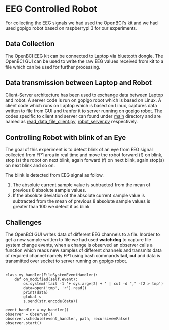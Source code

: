 # EEG Controlled Robot

For collecting the EEG signals we had used the OpenBCI's kit and we had used gopigo robot based on raspberrypi 3 for our experiments.

## Data Collection

The OpenBCI EEG kit can be connected to Laptop via bluetooth dongle. The OpenBCI GUI can be used to write the raw EEG values received from kit to a file which can be used for further processing.

## Data transmission between Laptop and Robot

Client-Server architecture has been used to exchange data between Laptop and robot. A server code is run on gopigo robot which is based on Linux. A client code which runs on Laptop which is based on Linux, captures data written to file from GUI and tranfer it to server running on gopigo robot. The codes specific to client and server can found under [main](https://github.com/SvrAdityaReddy/EEG_Controlled_Robot/tree/master/main) directory and are named as [read_data_file_client.py](https://github.com/SvrAdityaReddy/EEG_Controlled_Robot/blob/master/main/read_data_file_client.py), [robot_server.py](https://github.com/SvrAdityaReddy/EEG_Controlled_Robot/blob/master/main/robot_server.py) respectively.

## Controlling Robot with blink of an Eye

The goal of this experiment is to detect blink of an eye from EEG signal collected from FP1 area in real time and move the robot forward (f) on blink, stop (s) the robot on next blink, again forward (f) on next blink, again stop(s) on next blink and so on.

The blink is detected from EEG signal as follow. <br>

1. The absolute current sample value is subtracted from the mean of previous 8 absolute sample values.
2. If the absolute deviation of the absolute current sample value is subtracted from the mean of previous 8 absolute sample values is greater than 100 we detect it as blink

## Challenges

The OpenBCI GUI writes data of different EEG channels to a file. Inorder to get a new sample written to file we had used **watchdog** to capture file system change events, when a change is observed an observer calls a function which reads new samples of different channels and transmits data of required channel namely FP1 using bash commands **tail**, **cut** and data is transmitted over socket to server running on gopigo robot. 

``` {python}

class my_handler(FileSystemEventHandler):
    def on_modified(self,event):
        os.system('tail -1 '+ sys.argv[2] + ' | cut -d "," -f2 > tmp')
        data=open('tmp', 'r').read()
        print(data)
        global s
        s.send(str.encode(data))

event_handler = my_handler()
observer = Observer()
observer.schedule(event_handler, path, recursive=False)
observer.start()

```